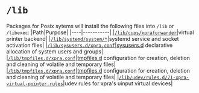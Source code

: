 # `/lib`

Packages for Posix sytems will install the following files into `/lib` or `/libexec`:
|Path|Purpose|
|----|-----------|
|[`/lib/cups/xpraforwarder`](../master/lib/cups/xpraforwarder)|virtual printer backend|
|[`/lib/systemd/system/*`](../master/lib/systemd/system)|systemd service and socket activation files|
|[`/lib/sysusers.d/xpra.conf`](../master/lib/sysusers.d/xpra.conf)|[sysusers.d](https://www.freedesktop.org/software/systemd/man/sysusers.d.html) declarative allocation of system users and groups|
|[`/lib/tmpfiles.d/xpra.conf`](../master/lib/tmpfiles.d/xpra.conf)|[tmpfiles.d](https://www.freedesktop.org/software/systemd/man/tmpfiles.d.html) configuration for creation, deletion and cleaning of volatile and temporary files|
|[`/lib/tmpfiles.d/xpra.conf`](../master/lib/tmpfiles.d/xpra.conf)|[tmpfiles.d](https://www.freedesktop.org/software/systemd/man/tmpfiles.d.html) configuration for creation, deletion and cleaning of volatile and temporary files|
|[`/lib/udev/rules.d/71-xpra-virtual-pointer.rules`](../master/lib/udev/rules.d/71-xpra-virtual-pointer.rules)|udev rules for xpra's uinput virtual devices|
